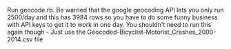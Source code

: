 Run geocode.rb. Be warned that the google geocoding API lets you only run 2500/day and this has 3984 rows so you have to do some funny business with API keys to get it to work in one day. You shouldn't need to run this again though - Just use the Geocoded-Bicyclist-Motorist_Crashes_2000-2014.csv file